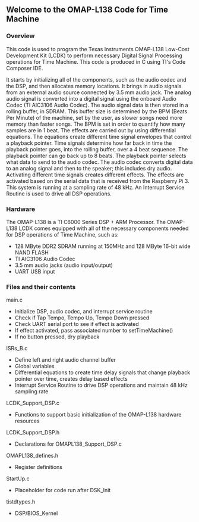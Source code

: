 ## Welcome to the OMAP-L138 Code for Time Machine  

### Overview
This code is used to program the Texas Instruments OMAP-L138 Low-Cost Development Kit (LCDK) to perform necessary Digital Signal Processing operations for Time Machine. This code is produced in C using TI's Code Composer IDE. 

It starts by initializing all of the components, such as the audio codec and the DSP, and then allocates memory locations. It brings in audio signals from an external audio source connected by 3.5 mm audio jack. The analog audio signal is converted into a digital signal using the onboard Audio Codec (TI AIC3106 Audio Codec). The audio signal data is then stored in a rolling buffer, in SDRAM. This buffer size is determined by the BPM (Beats Per Minute) of the machine, set by the user, as slower songs need more memory than faster songs. The BPM is set in order to quantify how many samples are in 1 beat. The effects are carried out by using differential equations. The equations create different time signal envelopes that control a playback pointer. Time signals determine how far back in time the playback pointer goes, into the rolling buffer, over a 4 beat sequence. The playback pointer can go back up to 8 beats. The playback pointer selects what data to send to the audio codec. The audio codec converts digital data to an analog signal and then to the speaker; this includes dry audio. Activating different time signals creates different effects. The effects are activated based on the serial data that is received from the Raspberry Pi 3. This system is running at a sampling rate of 48 kHz. An Interrupt Service Routine is used to drive all DSP operations. 

### Hardware
The OMAP-L138 is a TI C6000 Series DSP + ARM Processor. The OMAP-L138 LCDK comes equipped with all of the necessary components needed for DSP operations of Time Machine, such as:
  - 128 MByte DDR2 SDRAM running at 150MHz and 128 MByte 16-bit wide NAND FLASH
  - TI AIC3106 Audio Codec 
  - 3.5 mm audio jacks (audio input/output)
  - UART USB input
  
### Files and their contents

main.c
  - Initialize DSP, audio codec, and interrupt service routine
  - Check if Tap Tempo, Tempo Up, Tempo Down pressed
  - Check UART serial port to see if effect is activated
  - If effect activated, pass associated number to setTimeMachine()
  - If no button pressed, dry playback

ISRs_B.c
  - Define left and right audio channel buffer
  - Global variables 
  - Differential equations to create time delay signals that change playback pointer over time, creates delay based effects
  - Interrupt Service Routine to drive DSP operations and maintain 48 kHz sampling rate

LCDK_Support_DSP.c
  - Functions to support basic initialization of the OMAP-L138 hardware resources

LCDK_Support_DSP.h
  - Declarations for OMAPL138_Support_DSP.c

OMAPL138_defines.h
  - Register definitions
  
StartUp.c
  - Placeholder for code run after DSK_Init

tistdtypes.h
  - DSP/BIOS_Kernel



  
